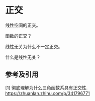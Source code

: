 # 正交

线性空间的正交。

函数的正交？

线性无关为什么不一定正交。

什么是线性无关？

## 参考及引用

[1] 彻底理解为什么三角函数系具有正交性. <https://zhuanlan.zhihu.com/p/341796771>

